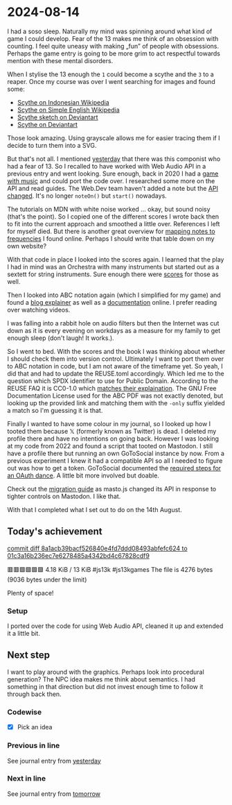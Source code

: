 <!--
SPDX-FileCopyrightText: 2024 André Jaenisch

SPDX-License-Identifier: AGPL-3.0-or-later
-->

# 2024-08-14

I had a soso sleep. Naturally my mind was spinning around what kind of game I
could develop. Fear of the 13 makes me think of an obsession with counting.
I feel quite uneasy with making „fun” of people with obsessions. Perhaps the
game entry is going to be more grim to act respectful towards mention with
these mental disorders.

When I stylise the 13 enough the `1` could become a scythe and the `3` to a
reaper. Once my course was over I went searching for images and found some:

- [Scythe on Indonesian Wikipedia][scythe_id]
- [Scythe on Simple English Wikipedia][scythe_simple]
- [Scythe sketch on Deviantart][deviant_sketch]
- [Scythe on Deviantart][deviant_scythe]

Those look amazing. Using grayscale allows me for easier tracing them if I
decide to turn them into a SVG.

But that's not all. I mentioned [yesterday][yesterday] that there was this
componist who had a fear of 13. So I recalled to have worked with Web Audio API
in a previous entry and went looking. Sure enough, back in 2020 I had a
[game with music][js13k_2020] and could port the code over. I researched some
more on the API and read guides. The Web.Dev team haven't added a note but the
[API changed][migration]. It's no longer `noteOn()` but `start()` nowadays.

The tutorials on MDN with white noise worked … okay, but sound noisy (that's
the point). So I copied one of the different scores I wrote back then to fit
into the current approach and smoothed a little over. References I left for
myself died. But there is another great overview for
[mapping notes to frequencies][mapping] I found online. Perhaps I should write
that table down on my own website?

With that code in place I looked into the scores again. I learned that the
play I had in mind was an Orchestra with many instruments but started out as a
sextett for string instruments. Sure enough there were [scores][scores] for
those as well.

Then I looked into ABC notation again (which I simplified for my game) and
found a [blog explainer][explainer] as well as a [documentation][documentation]
online. I prefer reading over watching videos.

I was falling into a rabbit hole on audio filters but then the Internet was
cut down as it is every evening on workdays as a measure for my family to get
enough sleep (don't laugh! It works.).

So I went to bed. With the scores and the book I was thinking about whether I
should check them into version control. Ultimately I want to port them over to
ABC notation in code, but I am not aware of the timeframe yet. So yeah, I did
that and had to update the REUSE.toml accordingly. Which led me to the
question which SPDX identifier to use for Public Domain. According to the
REUSE FAQ it is CC0-1.0 which [matches their explaination][cc0]. The GNU Free
Documentation License used for the ABC PDF was not exactly denoted, but looking
up the provided link and matching them with the `-only` suffix yielded a
match so I'm guessing it is that.

Finally I wanted to have some colour in my journal, so I looked up how I tooted
them because 𝕏 (formerly known as Twitter) is dead. I deleted my profile there
and have no intentions on going back.
However I was looking at my code from 2022 and found a script that tooted on
Mastodon. I still have a profile there but running an own GoToSocial instance
by now. From a previous experiment I knew it had a compatible API so all I
needed to figure out was how to get a token.
GoToSocial documented the [required steps for an OAuth dance][oauth]. A little
bit more involved but doable.

Check out the [migration guide][masto] as masto.js changed its API in response
to tighter controls on Mastodon. I like that.

With that I completed what I set out to do on the 14th August.

## Today's achievement

[commit diff 8a1acb39bacf526840e4fd7ddd08493abfefc624 to 01c3a16b236ec7e6278485a4342bd4c67828cdf9][diff]

🟥🟥🟩🟩🟩🟩 4.18 KiB / 13 KiB #js13k #js13kgames
The file is 4276 bytes (9036 bytes under the limit)

Plenty of space!

### Setup

I ported over the code for using Web Audio API, cleaned it up and extended it
a little bit.

## Next step

I want to play around with the graphics. Perhaps look into procedural
generation? The NPC idea makes me think about semantics. I had something in
that direction but did not invest enough time to follow it through back then.

### Codewise

- [x] Pick an idea

### Previous in line

See journal entry from [yesterday][yesterday]

### Next in line

See journal entry from [tomorrow][tomorrow]

[cc0]: https://creativecommons.org/publicdomain/
[deviant_sketch]: https://www.deviantart.com/scorpius02/art/Scythe-sketch-202185545
[deviant_scythe]: https://www.deviantart.com/arilynazure/art/Scythe-123427901
[diff]: https://code.jaenis.ch/js13kgames/js13kgames-2024/compare/8a1acb39bacf526840e4fd7ddd08493abfefc624..01c3a16b236ec7e6278485a4342bd4c67828cdf9
[documentation]: https://abcplus.sourceforge.net/abcplus_en.pdf
[explainer]: https://abcnotation.com/blog/2010/01/31/how-to-understand-abc-the-basics/
[js13k_2020]: https://code.jaenis.ch/js13kgames/js13kgames-2020/
[mapping]: https://muted.io/note-frequencies/
[masto]: https://github.com/neet/masto.js/releases/tag/v6.0.0
[migration]: https://docs.w3cub.com/dom/web_audio_api/migrating_from_webkitaudiocontext.html
[oauth]: https://docs.gotosocial.org/en/latest/api/authentication/
[scores]: https://imslp.org/wiki/Verklärte_Nacht,_Op.4_(Schoenberg,_Arnold)
[scythe_id]: https://id.wikipedia.org/wiki/Tongkat_sabit#/media/Berkas:Scythe.svg
[scythe_simple]: https://simple.wikipedia.org/wiki/File:Sickle_and_scythe_labels.jpg
[tomorrow]: ./2024-08-15.md
[yesterday]: ./2024-08-13.md
